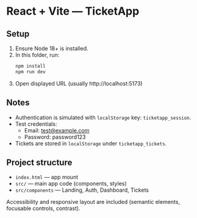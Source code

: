 # React + Vite — TicketApp

## Setup
1. Ensure Node 18+ is installed.
2. In this folder, run:
   ```bash
   npm install
   npm run dev
   ```
3. Open displayed URL (usually http://localhost:5173)

## Notes
- Authentication is simulated with `localStorage` key: `ticketapp_session`.
- Test credentials:
  - Email: test@example.com
  - Password: password123
- Tickets are stored in `localStorage` under `ticketapp_tickets`.

## Project structure
- `index.html` — app mount
- `src/` — main app code (components, styles)
- `src/components` — Landing, Auth, Dashboard, Tickets

Accessibility and responsive layout are included (semantic elements, focusable controls, contrast).

